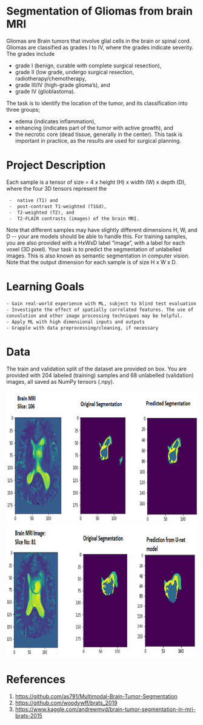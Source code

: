 # Segmentation of Gliomas from brain MRI


Gliomas are Brain tumors that involve glial cells in the brain or spinal cord. Gliomas are classified as grades I to IV, where the grades indicate severity. 
The grades include 
 - grade I (benign, curable with complete surgical resection), 
 - grade II (low grade, undergo surgical resection, radiotherapy/chemotherapy, 
 - grade III/IV (high-grade glioma’s), and 
 - grade IV (glioblastoma). 
 
The task is to identify the location of the tumor, and its classification into three groups; 
- edema (indicates inflammation), 
- enhancing (indicates part of the tumor with active growth), and 
- the necrotic core (dead tissue, generally in the center). 
This task is important in practice, as the results are used for surgical planning. 

# Project Description

Each sample is a tensor of size = 4 x height (H) x width (W) x depth (D), where the four 3D tensors represent the 

     -  native (T1) and 
     -  post-contrast T1-weighted (T1Gd), 
     -  T2-weighted (T2), and 
     -  T2-FLAIR contrasts (images) of the brain MRI. 
 
Note that different samples may have slightly different dimensions H, W, and D -- your are models should be able to handle this. 
For training samples, you are also provided with a HxWxD label “image”, with a label for each voxel (3D pixel). Your task is to predict 
the segmentation of unlabelled images. This is also known as semantic segmentation in computer vision. Note that the output dimension for each sample is 
of size H x W x D.

# Learning Goals

    - Gain real-world experience with ML, subject to blind test evaluation
    - Investigate the effect of spatially correlated features. The use of convolution and other image processing techniques may be helpful.
    - Apply ML with high dimensional inputs and outputs
    - Grapple with data preprocessing/cleaning, if necessary

# Data

The train and validation split of the dataset are provided on box. You are provided with 204 labeled (training) samples and 68 unlabelled (validation) images,
all saved as NumPy tensors (.npy).

<img src="images/mri_016.png" alt="alt text" width="750" height="350">

<img src="images/mri_81.png" alt="alt text" width="750" height="350">

# References

1. https://github.com/as791/Multimodal-Brain-Tumor-Segmentation
2. https://github.com/woodywff/brats_2019
3. https://www.kaggle.com/andrewmvd/brain-tumor-segmentation-in-mri-brats-2015
